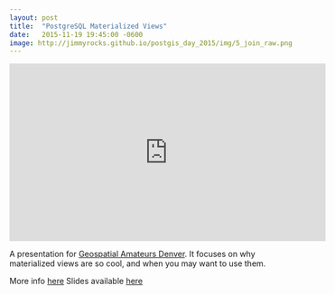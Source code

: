 ```yaml
---
layout: post
title:  "PostgreSQL Materialized Views"
date:   2015-11-19 19:45:00 -0600
image: http://jimmyrocks.github.io/postgis_day_2015/img/5_join_raw.png
---
```


<iframe width="560" height="315" src="http://jimmyrocks.github.io/postgis_day_2015/index.html" frameborder="0" allowfullscreen></iframe>

A presentation for [Geospatial Amateurs Denver](http://www.meetup.com/Geospatial-Amateurs-Denver). It focuses on why materialized views are so cool, and when you may want to use them.

More info [here](http://www.meetup.com/Geospatial-Amateurs-Denver/events/226186151/)
Slides available [here](http://jimmyrocks.github.io/postgis_day_2015/index.html)

